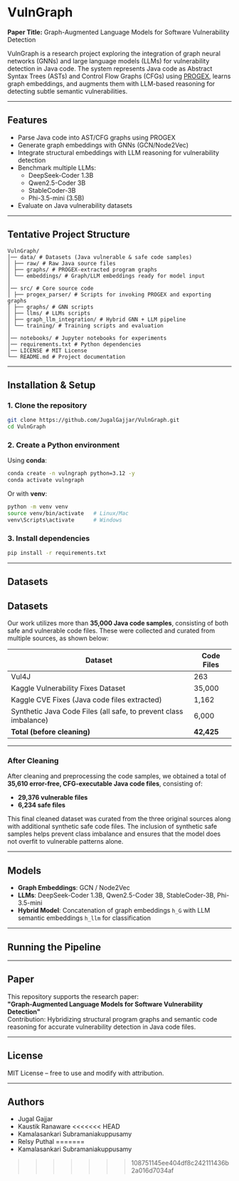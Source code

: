 # VulnGraph

**Paper Title:** Graph-Augmented Language Models for Software Vulnerability Detection

VulnGraph is a research project exploring the integration of graph neural networks (GNNs) and large language models (LLMs) for vulnerability detection in Java code. The system represents Java code as Abstract Syntax Trees (ASTs) and Control Flow Graphs (CFGs) using [PROGEX](https://github.com/ghaffarian/progex), learns graph embeddings, and augments them with LLM-based reasoning for detecting subtle semantic vulnerabilities.

---

## Features

- Parse Java code into AST/CFG graphs using PROGEX
- Generate graph embeddings with GNNs (GCN/Node2Vec)
- Integrate structural embeddings with LLM reasoning for vulnerability detection
- Benchmark multiple LLMs:
  - DeepSeek-Coder 1.3B
  - Qwen2.5-Coder 3B
  - StableCoder-3B
  - Phi-3.5-mini (3.5B)
- Evaluate on Java vulnerability datasets

---

## Tentative Project Structure

```
VulnGraph/
│── data/ # Datasets (Java vulnerable & safe code samples)
│ ├── raw/ # Raw Java source files
│ ├── graphs/ # PROGEX-extracted program graphs
│ └── embeddings/ # Graph/LLM embeddings ready for model input
│
│── src/ # Core source code
│ ├── progex_parser/ # Scripts for invoking PROGEX and exporting graphs
│ ├── graphs/ # GNN scripts
│ ├── llms/ # LLMs scripts
│ ├── graph_llm_integration/ # Hybrid GNN + LLM pipeline
│ └── training/ # Training scripts and evaluation
│
│── notebooks/ # Jupyter notebooks for experiments
│── requirements.txt # Python dependencies
│── LICENSE # MIT License
└── README.md # Project documentation
```

---

## Installation & Setup

### 1. Clone the repository

```bash
git clone https://github.com/JugalGajjar/VulnGraph.git
cd VulnGraph
```

### 2. Create a Python environment

Using **conda**:

```bash
conda create -n vulngraph python=3.12 -y
conda activate vulngraph
```

Or with **venv**:

```bash
python -m venv venv
source venv/bin/activate   # Linux/Mac
venv\Scripts\activate      # Windows
```

### 3. Install dependencies

```bash
pip install -r requirements.txt
```

---

## Datasets

## Datasets

Our work utilizes more than **35,000 Java code samples**, consisting of both safe and vulnerable code files. These were collected and curated from multiple sources, as shown below:

| Dataset                                                          | Code Files |
| ---------------------------------------------------------------- | ---------- |
| Vul4J                                                            | 263        |
| Kaggle Vulnerability Fixes Dataset                               | 35,000     |
| Kaggle CVE Fixes (Java code files extracted)                     | 1,162      |
| Synthetic Java Code Files (all safe, to prevent class imbalance) | 6,000      |
| **Total (before cleaning)**                                      | **42,425** |

---

### After Cleaning

After cleaning and preprocessing the code samples, we obtained a total of **35,610 error-free, CFG-executable Java code files**, consisting of:

- **29,376 vulnerable files**
- **6,234 safe files**

This final cleaned dataset was curated from the three original sources along with additional synthetic safe code files. The inclusion of synthetic safe samples helps prevent class imbalance and ensures that the model does not overfit to vulnerable patterns alone.

---

## Models

- **Graph Embeddings**: GCN / Node2Vec
- **LLMs**: DeepSeek-Coder 1.3B, Qwen2.5-Coder 3B, StableCoder-3B, Phi-3.5-mini
- **Hybrid Model**: Concatenation of graph embeddings `h_G` with LLM semantic embeddings `h_llm` for classification

---

## Running the Pipeline

---

## Paper

This repository supports the research paper:  
**"Graph-Augmented Language Models for Software Vulnerability Detection"**  
Contribution: Hybridizing structural program graphs and semantic code reasoning for accurate vulnerability detection in Java code files.

---

## License

MIT License – free to use and modify with attribution.

---

## Authors

- Jugal Gajjar
- Kaustik Ranaware
<<<<<<< HEAD
- Kamalasankari Subramaniakuppusamy
- Relsy Puthal
=======
- Kamalasankari Subramaniakuppusamy
>>>>>>> 108751145ee404df8c242111436b2a016d7034af
